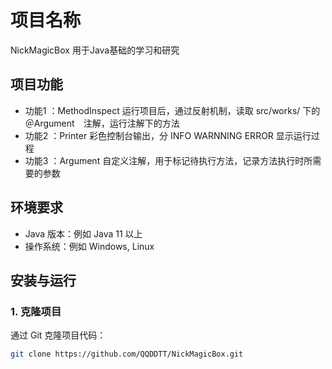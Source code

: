 # 项目名称

NickMagicBox
用于Java基础的学习和研究

## 项目功能
- 功能1 ：MethodInspect 运行项目后，通过反射机制，读取 src/works/ 下的　＠Argument　注解，运行注解下的方法
- 功能2 ：Printer 彩色控制台输出，分 INFO WARNNING ERROR 显示运行过程
- 功能3 ：Argument 自定义注解，用于标记待执行方法，记录方法执行时所需要的参数

## 环境要求
- Java 版本：例如 Java 11 以上
- 操作系统：例如 Windows, Linux

## 安装与运行

### 1. 克隆项目
通过 Git 克隆项目代码：
```bash
git clone https://github.com/QQDDTT/NickMagicBox.git
